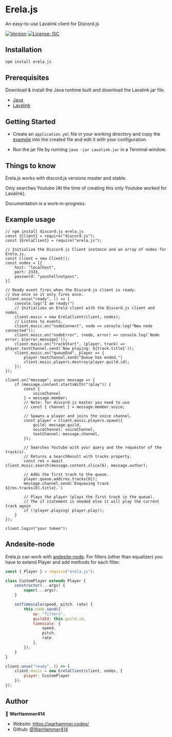 # Erela.js

An easy-to-use Lavalink client for Discord.js

[![Version](https://img.shields.io/npm/v/erela.js.svg)](https://www.npmjs.com/package/erela.js)
[![License: ISC](https://img.shields.io/badge/License-ISC-yellow.svg)](#)

## Installation

```bash
npm install erela.js
```

## Prerequisites

Download & install the Java runtime built and download the Lavalink.jar file.

- [Java](https://www.java.com/en/download)
- [Lavalink](https://ci.fredboat.com/viewLog.html?buildId=lastSuccessful&buildTypeId=Lavalink_Build&tab=artifacts&guest=1)

## Getting Started

- Create an `application.yml` file in your working directory and copy the [example](https://github.com/Frederikam/Lavalink/blob/master/LavalinkServer/application.yml.example) into the created file and edit it with your configuration.

- Run the jar file by running `java -jar Lavalink.jar` in a Terminal window.

## Things to know

Erela.js works with discord.js versions master and stable.

Only searches Youtube (At the time of creating this only Youtube worked for Lavalink).

Documentation is a work-in-progress.

## Example usage

```javascript// To install Discord.js and Erela.js, run:
// npm install discord.js erela.js
const {Client} = require("discord.js");
const {ErelaClient} = require("erela.js");

// Initialize the Discord.js Client instance and an array of nodes for Erela.js.
const client = new Client();
const nodes = [{
    host: "localhost",
    port: 2333,
    password: "youshallnotpass",
}]

// Ready event fires when the Discord.js client is ready.
// Use once so it only fires once.
client.once("ready", () => {
    console.log("I am ready!")
    // Initializes an Erela client with the Discord.js client and nodes.
    client.music = new ErelaClient(client, nodes);
    // Listens to events.
    client.music.on("nodeConnect", node => console.log("New node connected"));
    client.music.on("nodeError", (node, error) => console.log(`Node error: ${error.message}`));
    client.music.on("trackStart", (player, track) => player.textChannel.send(`Now playing: ${track.title}`));
    client.music.on("queueEnd", player => {
        player.textChannel.send("Queue has ended.")
        client.music.players.destroy(player.guild.id);
    });
});

client.on("message", async message => {
    if (message.content.startsWith("!play")) {
        const {
            voiceChannel
        } = message.member;
        // Note: for discord.js master you need to use
        // const { channel } = message.member.voice;

        // Spawns a player and joins the voice channel.
        const player = client.music.players.spawn({
            guild: message.guild,
            voiceChannel: voiceChannel,
            textChannel: message.channel,
        });

        // Searches Youtube with your query and the requester of the track(s).
        // Returns a SearchResult with tracks property.
        const res = await client.music.search(message.content.slice(6), message.author);

        // Adds the first track to the queue.
        player.queue.add(res.tracks[0]);
        message.channel.send(`Enqueuing track ${res.tracks[0].title}.`)

        // Plays the player (plays the first track in the queue).
        // The if statement is needed else it will play the current track again
        if (!player.playing) player.play();
    }
});

client.login("your token");
```

## Andesite-node

Erela.js can work with [andesite-node](https://github.com/natanbc/andesite-node). For filters (other than equalizer) you have to extend Player and add methods for each filter.

```javascript
const { Player } = require("erela.js");

class CustomPlayer extends Player {
    constructor(...args) {
        super(...args);
    }

    setTimescale(speed, pitch, rate) {
        this.node.send({
            op: "filters",
            guildId: this.guild.id,
            timescale: {
                speed,
                pitch,
                rate
            },
        });
    }
}

client.once("ready", () => {
    client.music = new ErelaClient(client, nodes, {
        player: CustomPlayer
    });
});
```

## Author

👤 **WarHammer414**

* Website: <https://warhammer.codes/>
* Github: [@WarHammer414](https://github.com/WarHammer414)
